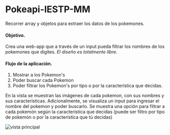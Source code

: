 # Pokeapi-IESTP-MM
Recorrer array y objetos para extraer los datos de los pokemones.

#### Objetivo.
Crea una web-app que a través de un input pueda filtrar los nombres de los pokemones que digites.
*El diseño es totalmente libre*.

#### Flujo de la aplicación.

1. Mostrar a los Pokemon's
2. Poder buscar cada Pokemon
3. Poder filtrar los Pokemon's por tipo o por la característica que decidas.

En la vista se muestran las imágenes de cada pokemon, con sus nombres y sus características.
Adicionalmente, se visualiza un input para ingresar el nombre del pokemon y poder buscarlo.
Se muestra una opción para filtrar a cada pokemón según la característica que decidas (puede ser filtro por tipo de pokemón o por la característica que tú decidas)

![vista principal](https://github.com/GreciaGA/Pokeapi-IESTP-MM/blob/master/src/img/poke.jpg)

